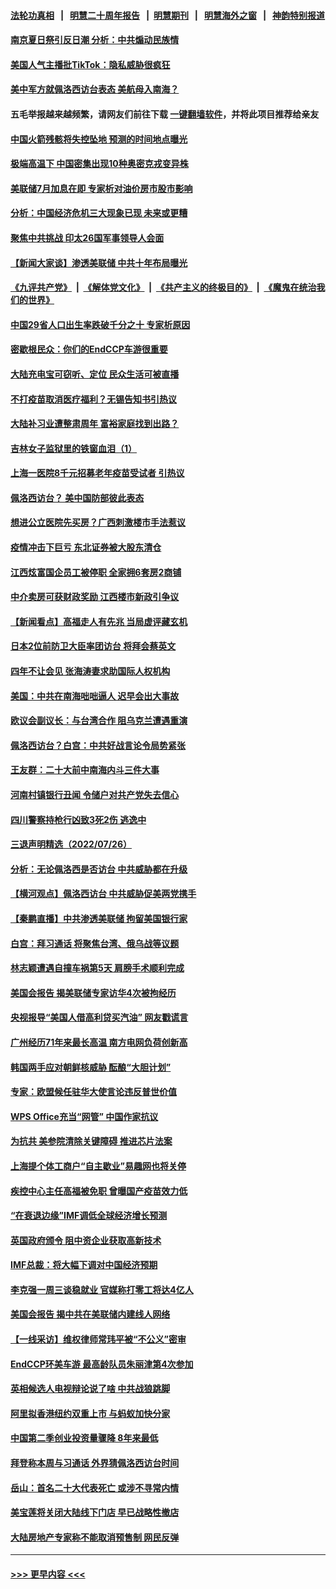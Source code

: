 #### [法轮功真相](https://github.com/gfw-breaker/truth/blob/master/README.md?t=0) &nbsp;&nbsp;|&nbsp;&nbsp; [明慧二十周年报告](https://github.com/gfw-breaker/mh-reports/blob/master/README.md?t=0) &nbsp;&nbsp;|&nbsp;&nbsp;[明慧期刊](https://github.com/gfw-breaker/mh-qikan) &nbsp;&nbsp;|&nbsp;&nbsp; [明慧海外之窗](https://github.com/gfw-breaker/mh-news/blob/master/README.md?t=0) &nbsp;&nbsp;|&nbsp;&nbsp; [神韵特别报道](https://github.com/gfw-breaker/mh-news/blob/master/shenyun.md?t=0)
#### [南京夏日祭引反日潮 分析：中共煽动民族情](../pages/nsc413/n13790083.md?t=07280251) 
#### [美国人气主播批TikTok：隐私威胁很疯狂](../pages/nsc413/n13790194.md?t=07280251) 
#### [美中军方就佩洛西访台表态 美航母入南海？](../pages/nsc413/n13790275.md?t=07280251) 
#### 五毛举报越来越频繁，请网友们前往下载 [一键翻墙软件](https://github.com/gfw-breaker/ssr-accounts)，并将此项目推荐给亲友
#### [中国火箭残骸将失控坠地 预测的时间地点曝光](../pages/nsc413/n13790215.md?t=07280251) 
#### [极端高温下 中国密集出现10种奥密克戎变异株](../pages/nsc413/n13790214.md?t=07280251) 
#### [美联储7月加息在即 专家析对油价房市股市影响](../pages/nsc413/n13790209.md?t=07280251) 
#### [分析：中国经济危机三大现象已现 未来或更糟](../pages/nsc413/n13789046.md?t=07280251) 
#### [聚焦中共挑战 印太26国军事领导人会面](../pages/nsc413/n13790193.md?t=07280251) 
#### [【新闻大家谈】渗透美联储 中共十年布局曝光](../pages/nsc413/n13790158.md?t=07280251) 
#### [《九评共产党》](https://github.com/begood0513/9ping.md/blob/master/README.md) &nbsp;|&nbsp; [《解体党文化》](../../../../jtdwh.md/blob/master/README.md)  &nbsp;|&nbsp; [《共产主义的终极目的》](../../../../gczydzjmd.md/blob/master/README.md) &nbsp;|&nbsp; [《魔鬼在统治我们的世界》](../../../../mgztzwmdsj.md/blob/master/README.md) 
#### [中国29省人口出生率跌破千分之十 专家析原因](../pages/nsc413/n13790071.md?t=07280251) 
#### [密歇根民众：你们的EndCCP车游很重要](../pages/nsc413/n13789852.md?t=07280251) 
#### [大陆充电宝可窃听、定位 民众生活可被直播](../pages/nsc413/n13789991.md?t=07280251) 
#### [不打疫苗取消医疗福利？无锡告知书引热议](../pages/nsc413/n13790028.md?t=07280251) 
#### [大陆补习业遭整肃周年 富裕家庭找到出路？](../pages/nsc413/n13790033.md?t=07280251) 
#### [吉林女子监狱里的铁窗血泪（1）](../pages/nsc413/n13786967.md?t=07280251) 
#### [上海一医院8千元招募老年疫苗受试者 引热议](../pages/nsc413/n13790026.md?t=07280251) 
#### [佩洛西访台？ 美中国防部彼此表态](../pages/nsc413/n13790021.md?t=07280251) 
#### [想进公立医院先买房？广西刺激楼市手法惹议](../pages/nsc413/n13789958.md?t=07280251) 
#### [疫情冲击下巨亏 东北证券被大股东清仓](../pages/nsc413/n13789868.md?t=07280251) 
#### [江西炫富国企员工被停职 全家拥6套房2商铺](../pages/nsc413/n13789862.md?t=07280251) 
#### [中介卖房可获财政奖励 江西楼市新政引争议](../pages/nsc413/n13789826.md?t=07280251) 
#### [【新闻看点】高福走人有先兆 当局虚评藏玄机](../pages/nsc413/n13789564.md?t=07280251) 
#### [日本2位前防卫大臣率团访台 将拜会蔡英文](../pages/nsc413/n13789838.md?t=07280251) 
#### [四年不让会见 张海涛妻求助国际人权机构](../pages/nsc413/n13789744.md?t=07280251) 
#### [美国：中共在南海咄咄逼人 迟早会出大事故](../pages/nsc413/n13789655.md?t=07280251) 
#### [欧议会副议长：与台湾合作 阻乌克兰遭遇重演](../pages/nsc413/n13789753.md?t=07280251) 
#### [佩洛西访台？白宫：中共好战言论令局势紧张](../pages/nsc413/n13789687.md?t=07280251) 
#### [王友群：二十大前中南海内斗三件大事](../pages/nsc413/n13789729.md?t=07280251) 
#### [河南村镇银行丑闻 令储户对共产党失去信心](../pages/nsc413/n13789619.md?t=07280251) 
#### [四川警察持枪行凶致3死2伤 逃逸中](../pages/nsc413/n13789724.md?t=07280251) 
#### [三退声明精选（2022/07/26）](../pages/nsc413/n13789688.md?t=07280251) 
#### [分析：无论佩洛西是否访台 中共威胁都在升级](../pages/nsc413/n13789534.md?t=07280251) 
#### [【横河观点】佩洛西访台 中共威胁促美两党携手](../pages/nsc413/n13789610.md?t=07280251) 
#### [【秦鹏直播】中共渗透美联储 拘留美国银行家](../pages/nsc413/n13789607.md?t=07280251) 
#### [白宫：拜习通话 将聚焦台湾、俄乌战等议题](../pages/nsc413/n13789569.md?t=07280251) 
#### [林志颖遭遇自撞车祸第5天 肩膀手术顺利完成](../pages/nsc413/n13789552.md?t=07280251) 
#### [美国会报告 揭美联储专家访华4次被拘经历](../pages/nsc413/n13789570.md?t=07280251) 
#### [央视报导“美国人借高利贷买汽油” 网友戳谎言](../pages/nsc413/n13789551.md?t=07280251) 
#### [广州经历71年来最长高温 南方电网负荷创新高](../pages/nsc413/n13789377.md?t=07280251) 
#### [韩国两手应对朝鲜核威胁 酝酿“大胆计划”](../pages/nsc413/n13789562.md?t=07280251) 
#### [专家：欧盟候任驻华大使言论违反普世价值](../pages/nsc413/n13789381.md?t=07280251) 
#### [WPS Office充当“网管” 中国作家抗议](../pages/nsc413/n13789558.md?t=07280251) 
#### [为抗共 美参院清除关键障碍 推进芯片法案](../pages/nsc413/n13789542.md?t=07280251) 
#### [上海提个体工商户“自主歇业”易趣网也将关停](../pages/nsc413/n13789378.md?t=07280251) 
#### [疾控中心主任高福被免职 曾曝国产疫苗效力低](../pages/nsc413/n13789506.md?t=07280251) 
#### [“在衰退边缘”IMF调低全球经济增长预测](../pages/nsc413/n13789527.md?t=07280251) 
#### [英国政府颁令 阻中资企业获取高新技术](../pages/nsc413/n13789529.md?t=07280251) 
#### [IMF总裁：将大幅下调对中国经济预期](../pages/nsc413/n13788933.md?t=07280251) 
#### [李克强一周三谈稳就业 官媒称打零工将达4亿人](../pages/nsc413/n13788931.md?t=07280251) 
#### [美国会报告 揭中共在美联储内建线人网络](../pages/nsc413/n13789469.md?t=07280251) 
#### [【一线采访】维权律师常玮平被“不公义”密审](../pages/nsc413/n13789348.md?t=07280251) 
#### [EndCCP环美车游 最高龄队员朱丽津第4次参加](../pages/nsc413/n13788088.md?t=07280251) 
#### [英相候选人电视辩论说了啥 中共战狼跳脚](../pages/nsc413/n13789383.md?t=07280251) 
#### [阿里拟香港纽约双重上市 与蚂蚁加快分家](../pages/nsc413/n13789359.md?t=07280251) 
#### [中国第二季创业投资量骤降 8年来最低](../pages/nsc413/n13789312.md?t=07280251) 
#### [拜登称本周与习通话 外界猜佩洛西访台时间](../pages/nsc413/n13789326.md?t=07280251) 
#### [岳山：首名二十大代表死亡 或涉不寻常内情](../pages/nsc413/n13789290.md?t=07280251) 
#### [美宝莲将关闭大陆线下门店 早已战略性撤店](../pages/nsc413/n13789346.md?t=07280251) 
#### [大陆房地产专家称不能取消预售制 网民反弹](../pages/nsc413/n13789232.md?t=07280251) 

----
#### [ >>> 更早内容 <<< ](../indexes/nsc413-earlier.md)
